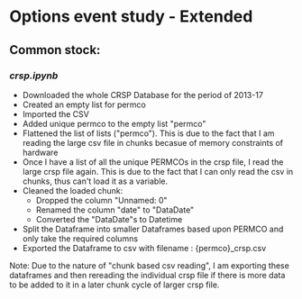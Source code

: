 # **Options event study - Extended**

## Common stock:
### _crsp.ipynb_
 - Downloaded the whole CRSP Database for the period of 2013-17
 - Created an empty list for permco
 - Imported the CSV
 - Added unique permco to the empty list "permco"
 - Flattened the list of lists ("permco"). This is due to the fact that I am reading the large csv file in chunks becasue of memory constraints of hardware
 - Once I have a list of all the unique PERMCOs in the crsp file, I read the large crsp file again. This is due to the fact that I can only read the csv in chunks, thus can't load it as a variable. 
 - Cleaned the loaded chunk:
    - Dropped the column "Unnamed: 0"
    - Renamed the column "date" to "DataDate"
    - Converted the "DataDate"s to Datetime
 - Split the Dataframe into smaller Dataframes based upon PERMCO and only take the required columns
 - Exported the Dataframe to csv with filename : {permco}_crsp.csv
 
Note: Due to the nature of "chunk based csv reading", I am exporting these dataframes and then rereading the individual crsp file if there is more data to be added to it in a later chunk cycle of larger crsp file.
